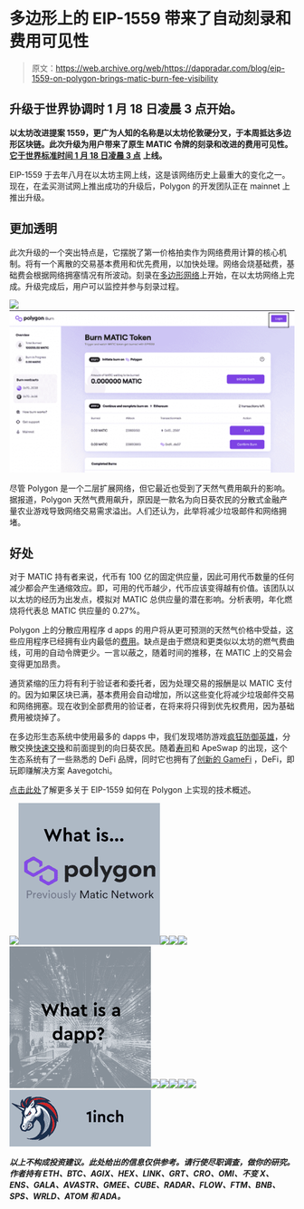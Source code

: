# 多边形上的 EIP-1559 带来了自动刻录和费用可见性

> 原文：<https://web.archive.org/web/https://dappradar.com/blog/eip-1559-on-polygon-brings-matic-burn-fee-visibility>

## 升级于世界协调时 1 月 18 日凌晨 3 点开始。

**以太坊改进提案 1559，更广为人知的名称是以太坊伦敦硬分叉，于本周抵达多边形区块链。此次升级为用户带来了原生 MATIC 令牌的刻录和改进的费用可见性。** [**它于世界标准时间 1 月 18 日凌晨 3 点**](https://web.archive.org/web/20221007180439/https://twitter.com/0xPolygon/status/1483108516122570753) **上线。**

EIP-1559 于去年八月在以太坊主网上线，这是该网络历史上最重大的变化之一。现在，在孟买测试网上推出成功的升级后，Polygon 的开发团队正在 mainnet 上推出升级。

## 更加透明

此次升级的一个突出特点是，它摆脱了第一价格拍卖作为网络费用计算的核心机制。将有一个离散的交易基本费用和优先费用，以加快处理。网络会烧基础费，基础费会根据网络拥塞情况有所波动。刻录在[多边形网络](https://web.archive.org/web/20221007180439/https://dappradar.com/rankings/protocol/polygon)上开始，在以太坊网络上完成。升级完成后，用户可以监控并参与刻录过程。

![](img/2e594a74e53ddff3b0470dadcf49332e.png)![EIP-1559 on Polygon](img/6474d2dfb1a39cfc97db7fd58b0f149c.png)

尽管 Polygon 是一个二层扩展网络，但它最近也受到了天然气费用飙升的影响。据报道，Polygon 天然气费用飙升，原因是一款名为向日葵农民的分散式金融产量农业游戏导致网络交易需求溢出。人们还认为，此举将减少垃圾邮件和网络拥堵。

## 好处

对于 MATIC 持有者来说，代币有 100 亿的固定供应量，因此可用代币数量的任何减少都会产生通缩效应。即，可用的代币越少，代币应该变得越有价值。该团队以以太坊的经历为出发点，模拟对 MATIC 总供应量的潜在影响。分析表明，年化燃烧将代表总 MATIC 供应量的 0.27%。

Polygon 上的分散应用程序 d apps 的用户将从更可预测的天然气价格中受益，这些应用程序已经拥有业内最低的[费用](/web/20221007180439/https://dappradar.com/blog/defi-users-stick-with-polygon-despite-lower-ethereum-gas-fees/)。缺点是由于燃烧和更类似以太坊的燃气费曲线，可用的自动令牌更少。一言以蔽之，随着时间的推移，在 MATIC 上的交易会变得更加昂贵。

通货紧缩的压力将有利于验证者和委托者，因为处理交易的报酬是以 MATIC 支付的。因为如果区块已满，基本费用会自动增加，所以这些变化将减少垃圾邮件交易和网络拥塞。现在收到全部费用的验证者，在将来将只得到优先权费用，因为基础费用被烧掉了。

在多边形生态系统中使用最多的 dapps 中，我们发现塔防游戏[疯狂防御英雄](https://web.archive.org/web/20221007180439/https://dappradar.com/polygon/games/crazy-defense-heroes)，分散交换[快速交换](https://web.archive.org/web/20221007180439/https://dappradar.com/polygon/exchanges/quickswap)和前面提到的向日葵农民。随着[寿司](https://web.archive.org/web/20221007180439/https://dappradar.com/polygon/defi/sushi)和 ApeSwap 的出现，这个生态系统有了一些熟悉的 DeFi 品牌，同时它也拥有了[创新的 GameFi](https://web.archive.org/web/20221007180439/https://dappradar.com/rankings/protocol/polygon/category/games) ，DeFi，即玩即赚解决方案 Aavegotchi。

[点击此处](https://web.archive.org/web/20221007180439/https://forum.polygon.technology/t/eip1559-implementation-on-mumbai-testnet/399)了解更多关于 EIP-1559 如何在 Polygon 上实现的技术概述。

[](https://web.archive.org/web/20221007180439/https://dappradar.com/blog/what-is-polygon-a-simple-explanation)[![](img/87befc4a1e42119d30e207f259589417.png)<picture>![](img/05ad5d1a99470239e4b152955dac7f4b.png)</picture>](https://web.archive.org/web/20221007180439/https://dappradar.com/blog/what-is-polygon-a-simple-explanation)[](https://web.archive.org/web/20221007180439/https://dappradar.com/polygon/exchanges/quickswap)[![](img/41080c94dd1b2a5793c04379ea5a4a53.png)<picture>![](img/841fc1979fb2b4e95e2c0cd9de65a886.png)</picture>](https://web.archive.org/web/20221007180439/https://dappradar.com/polygon/exchanges/quickswap)[](https://web.archive.org/web/20221007180439/https://dappradar.com/blog/what-is-a-dapp-on-the-blockchain)[![](img/87befc4a1e42119d30e207f259589417.png)<picture>![](img/6d438f7398c8238d067773592d5d192f.png)</picture>](https://web.archive.org/web/20221007180439/https://dappradar.com/blog/what-is-a-dapp-on-the-blockchain)[](https://web.archive.org/web/20221007180439/https://dappradar.com/polygon/defi/sushi)[![](img/41080c94dd1b2a5793c04379ea5a4a53.png)<picture>![](img/1c07baabbe78e8a0c9f6b8947800b270.png)</picture>](https://web.archive.org/web/20221007180439/https://dappradar.com/polygon/defi/sushi)[](https://web.archive.org/web/20221007180439/https://dappradar.com/blog/set-up-metamask-on-layer-2-and-avoid-ethereum-gas-fees)[![](img/87befc4a1e42119d30e207f259589417.png)<picture>![](img/b684b1fd95b2f5f9aa1a278670c4dd13.png)</picture>](https://web.archive.org/web/20221007180439/https://dappradar.com/blog/set-up-metamask-on-layer-2-and-avoid-ethereum-gas-fees)[](https://web.archive.org/web/20221007180439/https://dappradar.com/polygon/defi/1inch-network-on-polygon)[![](img/41080c94dd1b2a5793c04379ea5a4a53.png)<picture>![](img/7f052012729697b48e9491ef3e6a5229.png)</picture>](https://web.archive.org/web/20221007180439/https://dappradar.com/polygon/defi/1inch-network-on-polygon)

***以上不构成投资建议。此处给出的信息仅供参考。请行使尽职调查，做你的研究。作者持有 ETH、BTC、AGIX、HEX、LINK、GRT、CRO、OMI、不变 X、ENS、GALA、AVASTR、GMEE、CUBE、RADAR、FLOW、FTM、BNB、SPS、WRLD、ATOM 和 ADA。***